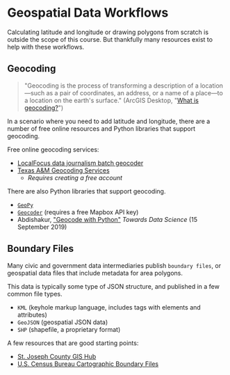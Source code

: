 # Geospatial Data Workflows

Calculating latitude and longitude or drawing polygons from scratch is outside the scope of this course. But thankfully many resources exist to help with these workflows.

## Geocoding

<blockquote>"Geocoding is the process of transforming a description of a location—such as a pair of coordinates, an address, or a name of a place—to a location on the earth's surface." (ArcGIS Desktop, "<a href="https://desktop.arcgis.com/en/arcmap/latest/manage-data/geocoding/what-is-geocoding.htm">What is geocoding?</a>")</blockquote>

In a scenario where you need to add latitude and longitude, there are a number of free online resources and Python libraries that support geocoding.

Free online geocoding services:
- [LocalFocus data journalism batch geocoder](https://geocode.localfocus.nl/)
- [Texas A&M Geocoding Services](https://geoservices.tamu.edu/Services/Geocode/)
  * *Requires creating a free account*
 
There are also Python libraries that support geocoding.
- [`GeoPy`](https://geopy.readthedocs.io/en/stable/)
- [`Geocoder`](https://geocoder.readthedocs.io/providers/Mapbox.html) (requires a free Mapbox API key)
- Abdishakur, ["Geocode with Python"](https://towardsdatascience.com/geocode-with-python-161ec1e62b89) *Towards Data Science* (15 September 2019)

## Boundary Files

Many civic and government data intermediaries publish `boundary files`, or geospatial data files that include metadata for area polygons. 

This data is typically some type of JSON structure, and published in a few common file types.
- `KML` (keyhole markup language, includes tags with elements and attributes)
- `GeoJSON` (geospatial JSON data)
- `SHP` (shapefile, a proprietary format)

A few resources that are good starting points:
- [St. Joseph County GIS Hub](https://www.sjcindiana.com/1743/GIS--County-Mapping)
- [U.S. Census Bureau Cartographic Boundary Files](https://www.census.gov/geographies/mapping-files/time-series/geo/cartographic-boundary.html)